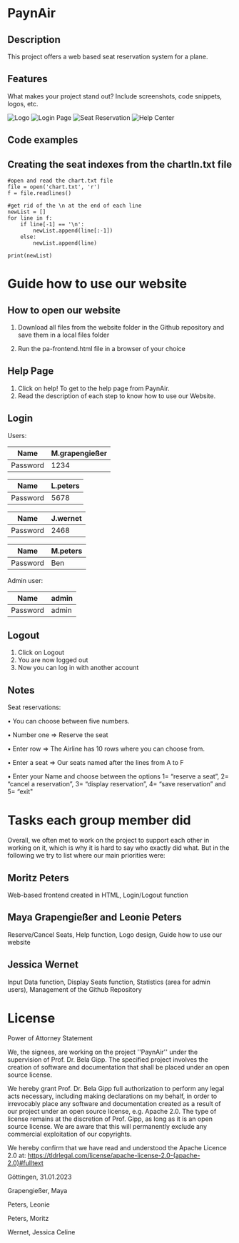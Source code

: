 # PaynAir
## Description
This project offers a web based seat reservation system for a plane.
## Features
What makes your project stand out? Include screenshots, code snippets, logos, etc.

![Logo](https://github.com/JessicaW22/PaynAir/blob/main/project/screenshots/Logo.jpeg)
![Login Page](https://github.com/JessicaW22/PaynAir/blob/main/project/screenshots/Login%20page.jpeg)
![Seat Reservation](https://github.com/JessicaW22/PaynAir/blob/main/project/screenshots/Seat%20reservation.jpeg)
![Help Center](https://github.com/JessicaW22/PaynAir/blob/main/project/screenshots/PaynAir%20Help%20Center.jpeg)

## Code examples
## Creating the seat indexes from the chartIn.txt file
``` 
#open and read the chart.txt file
file = open('chart.txt', 'r')
f = file.readlines()

#get rid of the \n at the end of each line
newList = []
for line in f:
    if line[-1] == '\n':
        newList.append(line[:-1])
    else:
        newList.append(line)
    
print(newList)
```

# Guide how to use our website
## How to open our website
1. Download all files from the website folder in the Github repository and save them in a local files folder

2. Run the pa-frontend.html file in a browser of your choice

## Help Page
1. Click on help! To get to the help page from PaynAir.
2. Read the description of each step to know how to use our Website.

## Login
Users:

|   Name   | M.grapengießer |
| -------- | -------------  |
| Password |      1234      |

|   Name   |   L.peters     |
| -------- | -------------  |
| Password |      5678      |

|   Name   |    J.wernet    |
| -------- | -------------  |
| Password |      2468      |

|   Name   |    M.peters    |
| -------- | -------------  |
| Password |      Ben       |

Admin user:

|   Name   |      admin     |
| -------- | -------------  |
| Password |      admin     |

## Logout
1. Click on Logout
2. You are now logged out
3. Now you can log in with another account

## Notes
Seat reservations:

• You can choose between five numbers.

• Number one => Reserve the seat 

• Enter row => The Airline has 10 rows where you can choose from. 

• Enter a seat => Our seats named after the lines from A to F 

• Enter your Name and choose between the options 1= “reserve a seat”, 2= “cancel a
reservation”, 3= “display reservation”, 4= “save reservation” and 5= “exit"

# Tasks each group member did
Overall, we often met to work on the project to support each other in working on it, which is why it is hard to say who exactly did what. But in the following we try to list where our main priorities were:

## Moritz Peters
Web-based frontend created in HTML, Login/Logout function

## Maya Grapengießer and Leonie Peters
Reserve/Cancel Seats, Help function, Logo design, Guide how to use our website

## Jessica Wernet
Input Data function, Display Seats function, Statistics (area for admin users), Management of the Github Repository

# License
Power of Attorney Statement

We, the signees, are working on the project ''PaynAir'' under the supervision of Prof. Dr. Bela Gipp. The specified project involves the creation of software and documentation that shall be placed under an open source license.

We hereby grant Prof. Dr. Bela Gipp full authorization to perform any legal acts necessary, including making declarations on my behalf, in order to irrevocably place any software and documentation created as a result of our project under an open source license, e.g. Apache 2.0. The type of license remains at the discretion of Prof. Gipp, as long as it is an open source license. We are aware that this will permanently exclude any commercial exploitation of our copyrights.

We hereby confirm that we have read and understood the Apache Licence 2.0 at: https://tldrlegal.com/license/apache-license-2.0-(apache-2.0)#fulltext

Göttingen, 31.01.2023

Grapengießer, Maya

Peters, Leonie

Peters, Moritz

Wernet, Jessica Celine
